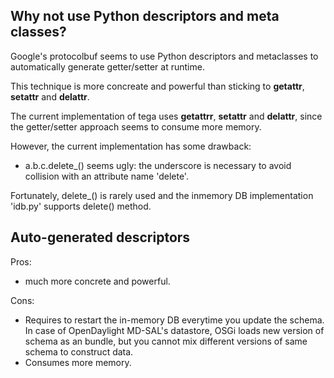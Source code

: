 Why not use Python descriptors and meta classes?
------------------------------------------------

Google's protocolbuf seems to use Python descriptors and metaclasses to automatically generate getter/setter at runtime.

This technique is more concreate and powerful than sticking to __getattr__, __setattr__ and __delattr__.

The current implementation of tega uses __getattrr__, __setattr__ and __delattr__, since the getter/setter approach seems to consume more memory.

However, the current implementation has some drawback:
- a.b.c.delete_() seems ugly: the underscore is necessary to avoid collision with an attribute name 'delete'.

Fortunately, delete_() is rarely used and the inmemory DB implementation 'idb.py' supports delete() method.

Auto-generated descriptors
--------------------------
Pros:
- much more concrete and powerful.

Cons:
- Requires to restart the in-memory DB everytime you update the schema.
In case of OpenDaylight MD-SAL's datastore, OSGi loads new version of schema as an bundle, but you cannot mix different versions of same schema to construct data.
- Consumes more memory.



